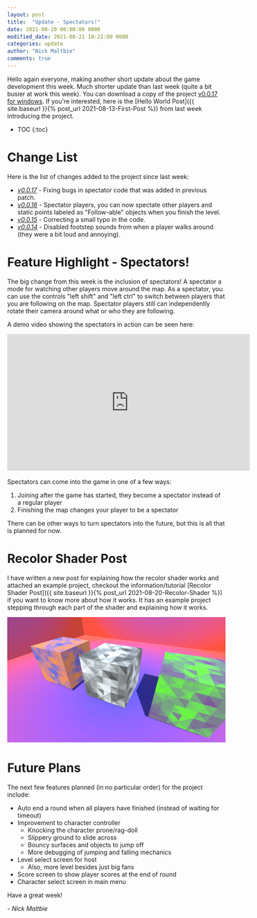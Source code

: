 ```yaml
---
layout: post
title:  "Update - Spectators!"
date: 2021-08-20 00:00:00 0000
modified_date: 2021-08-21 18:21:00 0000
categories: update
author: "Nick Maltbie"
comments: true
---
```


Hello again everyone, making another short update about the game development this week. Much shorter update than last
week (quite a bit busier at work this week). You can download a copy of the project [v0.0.17 for windows](https://drive.google.com/file/d/1ax2PGef7xrlyaPZgja3UgF7aC2Esqd4A/view?usp=sharing).
If you're interested, here is the [Hello World Post]({{ site.baseurl }}{% post_url 2021-08-13-First-Post %})
from last week introducing the project.

* TOC
{:toc}

# Change List

Here is the list of changes added to the project since last week:
* *[v0.0.17](https://github.com/nicholas-maltbie/FallingParkour/pull/20)* - Fixing bugs in spectator code that was added
  in previous patch.
* *[v0.0.16](https://github.com/nicholas-maltbie/FallingParkour/pull/18)* - Spectator players, you can now spectate
  other players and static points labeled as "Follow-able" objects when you finish the level.
* *[v0.0.15](https://github.com/nicholas-maltbie/FallingParkour/pull/17)* - Correcting a small typo in the code.
* *[v0.0.14](https://github.com/nicholas-maltbie/FallingParkour/pull/16)* - Disabled footstep sounds from when a player
  walks around (they were a bit loud and annoying).

# Feature Highlight - Spectators!

The big change from this week is the inclusion of spectators! A spectator a mode for watching other players move around
the map. As a spectator, you can use the controls "left shift" and "left ctrl" to switch between players that you are
following on the map. Spectator players still can independently rotate their camera around what or who they
are following. 

A demo video showing the spectators in action can be seen here:

<div class="container">
<iframe width="560" height="315" src="https://www.youtube.com/embed/79Nm3eWgQIg" title="YouTube video player" frameborder="0" allow="accelerometer; autoplay; clipboard-write; encrypted-media; gyroscope; picture-in-picture" allowfullscreen class="video"></iframe>
</div>

Spectators can come into the game in one of a few ways:
1. Joining after the game has started, they become a spectator instead of a regular player
2. Finishing the map changes your player to be a spectator

There can be other ways to turn spectators into the future, but this is all that is planned for now.

# Recolor Shader Post

I have written a new post for explaining how the recolor shader works and attached an example project, checkout the
information/tutorial [Recolor Shader Post]({{ site.baseurl }}{% post_url 2021-08-20-Recolor-Shader %}) if you want to
know more about how it works. It has an example project stepping through each part of the shader and explaining how it
works.

<div class="container">
<img src="https://github.com/nicholas-maltbie/Recolor-Shader-Example/blob/main/Examples/imgs/Showcase.png?raw=true"/>
</div>

# Future Plans

The next few features planned (in no particular order) for the project include:
* Auto end a round when all players have finished (instead of waiting for timeout)
* Improvement to character controller
  * Knocking the character prone/rag-doll
  * Slippery ground to slide across
  * Bouncy surfaces and objects to jump off
  * More debugging of jumping and falling mechanics
* Level select screen for host
  * Also, more level besides just big fans
* Score screen to show player scores at the end of round
* Character select screen in main menu

Have a great week!

\- _Nick Maltbie_
